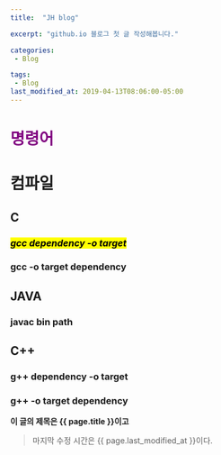 ```yaml
---
title:  "JH blog"

excerpt: "github.io 블로그 첫 글 작성해봅니다."

categories:
 - Blog

tags:
 - Blog
last_modified_at: 2019-04-13T08:06:00-05:00
---
```

# <span style="color:purple">명령어
 # 컴파일
## C
 ### <mark>*gcc dependency -o target*</mark>
 ### gcc -o target dependency
## JAVA
 ### javac bin path
## C++
 ### g++ dependency -o target
 ### g++ -o target dependency
 
**이 글의 제목은 {{ page.title }}이고**
>마지막 수정 시간은 {{ page.last_modified_at }}이다.
